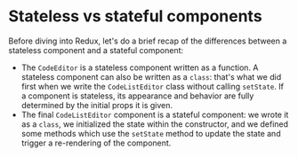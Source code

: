 # Stateless vs stateful components

Before diving into Redux, let's do a brief recap of the differences between a stateless component and a stateful component:
- The `CodeEditor` is a stateless component written as a function. A stateless component can also be written as a `class`: that's what we did first when we write the `CodeListEditor` class without calling `setState`. If a component is stateless, its appearance and behavior are fully determined by the initial props it is given.
- The final `CodeListEditor` component is a stateful component: we wrote it as a `class`, we initialized the state within the constructor, and we defined some methods which use the `setState` method to update the state and trigger a re-rendering of the component.